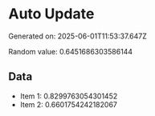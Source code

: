 # Auto Update

Generated on: 2025-06-01T11:53:37.647Z

Random value: 0.6451686303586144

## Data

- Item 1: 0.8299763054301452
- Item 2: 0.6601754242182067
